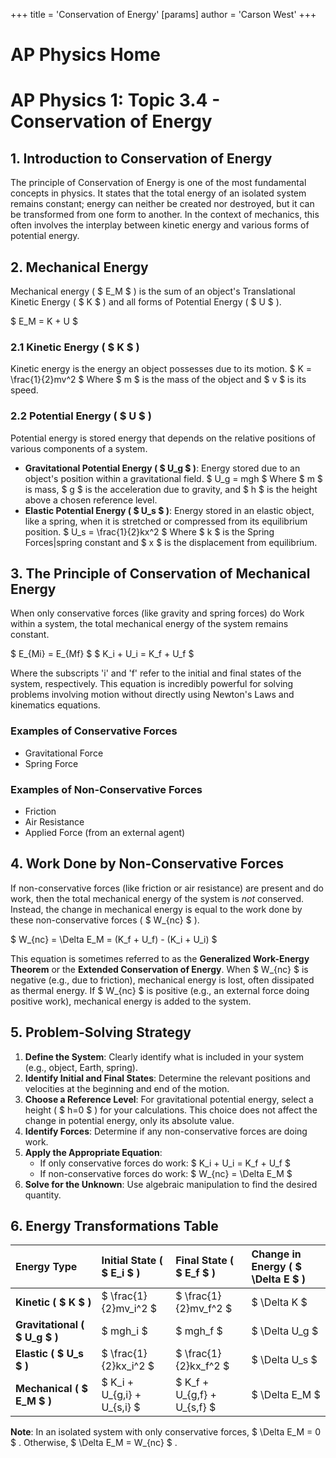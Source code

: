 +++
 title = 'Conservation of Energy'
[params]
	author = 'Carson West'
+++
# AP Physics Home
# AP Physics 1: Topic 3.4 - Conservation of Energy

## 1. Introduction to Conservation of Energy

The principle of Conservation of Energy is one of the most fundamental concepts in physics. It states that the total energy of an isolated system remains constant; energy can neither be created nor destroyed, but it can be transformed from one form to another. In the context of mechanics, this often involves the interplay between kinetic energy and various forms of potential energy.

## 2. Mechanical Energy

Mechanical energy ( $ E_M $ ) is the sum of an object's Translational Kinetic Energy ( $ K $ ) and all forms of Potential Energy ( $ U $ ).

 $  E_M = K + U  $ 

### 2.1 Kinetic Energy ( $ K $ )

Kinetic energy is the energy an object possesses due to its motion.
 $  K = \frac{1}{2}mv^2  $ 
Where  $ m $  is the mass of the object and  $ v $  is its speed.

### 2.2 Potential Energy ( $ U $ )

Potential energy is stored energy that depends on the relative positions of various components of a system.
*   **Gravitational Potential Energy ( $ U_g $ )**: Energy stored due to an object's position within a gravitational field.
     $  U_g = mgh  $ 
    Where  $ m $  is mass,  $ g $  is the acceleration due to gravity, and  $ h $  is the height above a chosen reference level.
*   **Elastic Potential Energy ( $ U_s $ )**: Energy stored in an elastic object, like a spring, when it is stretched or compressed from its equilibrium position.
     $  U_s = \frac{1}{2}kx^2  $ 
    Where  $ k $  is the Spring Forces|spring constant and  $ x $  is the displacement from equilibrium.

## 3. The Principle of Conservation of Mechanical Energy

When only conservative forces (like gravity and spring forces) do Work within a system, the total mechanical energy of the system remains constant.

 $  E_{Mi} = E_{Mf}  $ 
 $  K_i + U_i = K_f + U_f  $ 

Where the subscripts 'i' and 'f' refer to the initial and final states of the system, respectively. This equation is incredibly powerful for solving problems involving motion without directly using Newton's Laws and kinematics equations.

### Examples of Conservative Forces
*   Gravitational Force
*   Spring Force

### Examples of Non-Conservative Forces
*   Friction
*   Air Resistance
*   Applied Force (from an external agent)

## 4. Work Done by Non-Conservative Forces

If non-conservative forces (like friction or air resistance) are present and do work, then the total mechanical energy of the system is *not* conserved. Instead, the change in mechanical energy is equal to the work done by these non-conservative forces ( $ W_{nc} $ ).

 $  W_{nc} = \Delta E_M = (K_f + U_f) - (K_i + U_i)  $ 

This equation is sometimes referred to as the **Generalized Work-Energy Theorem** or the **Extended Conservation of Energy**. When  $ W_{nc} $  is negative (e.g., due to friction), mechanical energy is lost, often dissipated as thermal energy. If  $ W_{nc} $  is positive (e.g., an external force doing positive work), mechanical energy is added to the system.

## 5. Problem-Solving Strategy

1.  **Define the System**: Clearly identify what is included in your system (e.g., object, Earth, spring).
2.  **Identify Initial and Final States**: Determine the relevant positions and velocities at the beginning and end of the motion.
3.  **Choose a Reference Level**: For gravitational potential energy, select a height ( $ h=0 $ ) for your calculations. This choice does not affect the change in potential energy, only its absolute value.
4.  **Identify Forces**: Determine if any non-conservative forces are doing work.
5.  **Apply the Appropriate Equation**:
    *   If only conservative forces do work:  $ K_i + U_i = K_f + U_f $ 
    *   If non-conservative forces do work:  $ W_{nc} = \Delta E_M $ 
6.  **Solve for the Unknown**: Use algebraic manipulation to find the desired quantity.

## 6. Energy Transformations Table

| Energy Type       | Initial State ( $ E_i $ )              | Final State ( $ E_f $ )                | Change in Energy ( $ \Delta E $ ) |
| :---------------- | :--------------------------------- | :--------------------------------- | :---------------------------- |
| **Kinetic ( $ K $ )** |  $ \frac{1}{2}mv_i^2 $                 |  $ \frac{1}{2}mv_f^2 $                 |  $ \Delta K $                     |
| **Gravitational ( $ U_g $ )** |  $ mgh_i $                             |  $ mgh_f $                             |  $ \Delta U_g $                   |
| **Elastic ( $ U_s $ )** |  $ \frac{1}{2}kx_i^2 $                 |  $ \frac{1}{2}kx_f^2 $                 |  $ \Delta U_s $                   |
| **Mechanical ( $ E_M $ )** |  $ K_i + U_{g,i} + U_{s,i} $  |  $ K_f + U_{g,f} + U_{s,f} $  |  $ \Delta E_M $                   |

**Note**: In an isolated system with only conservative forces,  $ \Delta E_M = 0 $ . Otherwise,  $ \Delta E_M = W_{nc} $ .